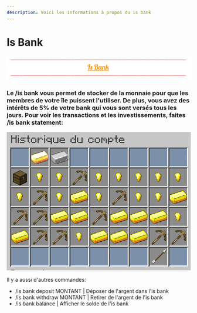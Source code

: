 ```yaml
---
description: Voici les informations à propos du is bank
---
```


# Is Bank

![](../.gitbook/assets/capture-decran-2021-04-15-162916.png)

### Le /is bank vous permet de stocker de la monnaie pour que les membres de votre île puissent l'utiliser. De plus, vous avez des intérêts de 5% de votre bank qui vous sont versés tous les jours. Pour voir les transactions et les investissements, faites /is bank statement:

![](../.gitbook/assets/capture-decran-2021-04-15-163540.png)

Il y a aussi d'autres commandes:

* /is bank deposit MONTANT \| Déposer de l'argent dans l'is bank
* /is bank withdraw MONTANT  \| Retirer de l'argent de l'is bank
* /is bank balance  \| Afficher le solde de l'is bank



